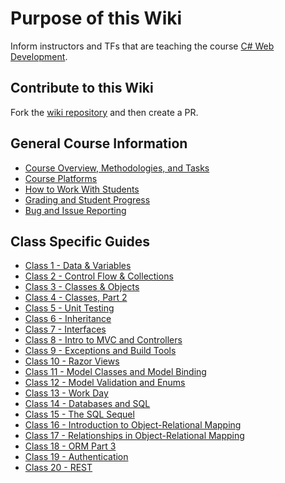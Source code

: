 # Purpose of this Wiki

Inform instructors and TFs that are teaching the course [C# Web Development](https://education.launchcode.org/csharp-web-development/).

## Contribute to this Wiki

Fork the [wiki repository](https://github.com/LaunchCodeEducation/csharp-web-development-wiki) and then create a PR.

## General Course Information

* [Course Overview, Methodologies, and Tasks](https://github.com/LaunchCodeEducation/csharp-web-development/wiki/Course-Overview-and-Structure)
* [Course Platforms](https://github.com/LaunchCodeEducation/csharp-web-development/wiki/Course-Platforms)
* [How to Work With Students](https://github.com/LaunchCodeEducation/csharp-web-development/wiki/Working-With-Students)
* [Grading and Student Progress](https://github.com/LaunchCodeEducation/csharp-web-development/wiki/Grading-and-Student-Progress)
* [Bug and Issue Reporting](https://github.com/LaunchCodeEducation/csharp-web-development/wiki/Course-Overview-and-Structure#Bug-and-Issue-Reporting)

## Class Specific Guides

* [Class 1 - Data & Variables](https://github.com/LaunchCodeEducation/csharp-web-development/wiki/Class-1-(Data-&-Variables))
* [Class 2 - Control Flow & Collections](https://github.com/LaunchCodeEducation/csharp-web-development/wiki/Class-2-(ControlFlow-&-Collections))
* [Class 3 - Classes & Objects](https://github.com/LaunchCodeEducation/csharp-web-development/wiki/Class-3-(Classes-&-Objects))
* [Class 4 - Classes, Part 2](https://github.com/LaunchCodeEducation/csharp-web-development/wiki/Class-4-(Classes-Part-2))
* [Class 5 - Unit Testing](https://github.com/LaunchCodeEducation/csharp-web-development/wiki/Class-5-(Unit-Testing))
* [Class 6 - Inheritance](https://github.com/LaunchCodeEducation/csharp-web-development/wiki/Class-6-(Inheritance))
* [Class 7 - Interfaces](https://github.com/LaunchCodeEducation/csharp-web-development/wiki/Class-7-(Interfaces))
* [Class 8 - Intro to MVC and Controllers](https://github.com/LaunchCodeEducation/csharp-web-development/wiki/Class-8-(Intro-to-MVC-and-Controllers))
* [Class 9 - Exceptions and Build Tools](https://github.com/LaunchCodeEducation/csharp-web-development/wiki/Class-9-(Exceptions-&-Build-Tools))
* [Class 10 - Razor Views](https://github.com/LaunchCodeEducation/csharp-web-development/wiki/Class-10-(Razor-Views))
* [Class 11 - Model Classes and Model Binding](https://github.com/LaunchCodeEducation/csharp-web-development/wiki/Class-11-(Model-Classes-and-Model-Binding))
* [Class 12 - Model Validation and Enums](https://github.com/LaunchCodeEducation/csharp-web-development/wiki/Class-12-(Model-Validation-and-Enums))
* [Class 13 - Work Day](https://github.com/LaunchCodeEducation/csharp-web-development/wiki/Class-13-(Work-Day))
* [Class 14 - Databases and SQL](https://github.com/LaunchCodeEducation/csharp-web-development/wiki/Class-14-(SQL-Part-1))
* [Class 15 - The SQL Sequel](https://github.com/LaunchCodeEducation/csharp-web-development/wiki/Class-15-(SQL-Part-2))
* [Class 16 - Introduction to Object-Relational Mapping](https://github.com/LaunchCodeEducation/csharp-web-development/wiki/Class-16-(ORM-Part-1))
* [Class 17 - Relationships in Object-Relational Mapping](https://github.com/LaunchCodeEducation/csharp-web-development/wiki/Class-17-(ORM-Part-2))
* [Class 18 - ORM Part 3](https://github.com/LaunchCodeEducation/csharp-web-development/wiki/Class-18-(ORM-Part-3))
* [Class 19 - Authentication](https://github.com/LaunchCodeEducation/csharp-web-development/wiki/Class-19-(Authentication))
* [Class 20 - REST](https://github.com/LaunchCodeEducation/csharp-web-development/wiki/Class-20-(REST))